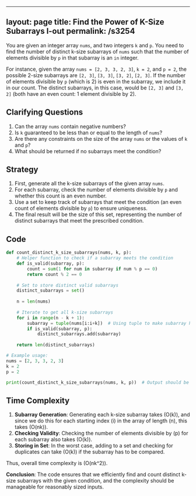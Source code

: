 
---
layout: page
title:  Find the Power of K-Size Subarrays I-out
permalink: /s3254
---

You are given an integer array `nums`, and two integers `k` and `p`. You need to find the number of distinct k-size subarrays of `nums` such that the number of elements divisible by `p` in that subarray is an `in` integer.

For instance, given the array `nums = [2, 3, 3, 2, 3]`, `k = 2`, and `p = 2`, the possible 2-size subarrays are `[2, 3]`, `[3, 3]`, `[3, 2]`, `[2, 3]`. If the number of elements divisible by `p` (which is 2) is even in the subarray, we include it in our count. The distinct subarrays, in this case, would be `[2, 3]` and `[3, 2]` (both have an even count: 1 element divisible by 2).

## Clarifying Questions

1. Can the array `nums` contain negative numbers?
2. Is `k` guaranteed to be less than or equal to the length of `nums`?
3. Are there any constraints on the size of the array `nums` or the values of `k` and `p`?
4. What should be returned if no subarrays meet the condition?

## Strategy

1. First, generate all the k-size subarrays of the given array `nums`.
2. For each subarray, check the number of elements divisible by `p` and whether this count is an even number.
3. Use a set to keep track of subarrays that meet the condition (an even count of elements divisible by `p`) to ensure uniqueness.
4. The final result will be the size of this set, representing the number of distinct subarrays that meet the prescribed condition.

## Code

```python
def count_distinct_k_size_subarrays(nums, k, p):
    # Helper function to check if a subarray meets the condition
    def is_valid(subarray, p):
        count = sum(1 for num in subarray if num % p == 0)
        return count % 2 == 0
    
    # Set to store distinct valid subarrays
    distinct_subarrays = set()
    
    n = len(nums)
    
    # Iterate to get all k-size subarrays
    for i in range(n - k + 1):
        subarray = tuple(nums[i:i+k])  # Using tuple to make subarray hashable for the set
        if is_valid(subarray, p):
            distinct_subarrays.add(subarray)
    
    return len(distinct_subarrays)

# Example usage:
nums = [2, 3, 3, 2, 3]
k = 2
p = 2

print(count_distinct_k_size_subarrays(nums, k, p))  # Output should be the number of distinct valid subarrays
```

## Time Complexity

1. **Subarray Generation**: Generating each k-size subarray takes \(O(k)\), and since we do this for each starting index \(i\) in the array of length \(n\), this takes \(O(nk)\).
2. **Checking Validity**: Checking the number of elements divisible by \(p\) for each subarray also takes \(O(k)\).
3. **Storing in Set**: In the worst case, adding to a set and checking for duplicates can take \(O(k)\) if the subarray has to be compared.

Thus, overall time complexity is \(O(nk^2)\).

**Conclusion**: The code ensures that we efficiently find and count distinct k-size subarrays with the given condition, and the complexity should be manageable for reasonably sized inputs.